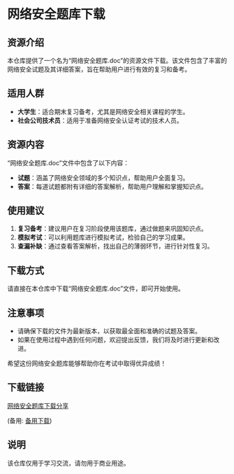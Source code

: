 # 网络安全题库下载

## 资源介绍

本仓库提供了一个名为“网络安全题库.doc”的资源文件下载。该文件包含了丰富的网络安全试题及其详细答案，旨在帮助用户进行有效的复习和备考。

## 适用人群

- **大学生**：适合期末复习备考，尤其是网络安全相关课程的学生。
- **社会公司技术员**：适用于准备网络安全认证考试的技术人员。

## 资源内容

“网络安全题库.doc”文件中包含了以下内容：

- **试题**：涵盖了网络安全领域的多个知识点，帮助用户全面复习。
- **答案**：每道试题都附有详细的答案解析，帮助用户理解和掌握知识点。

## 使用建议

1. **复习备考**：建议用户在复习阶段使用该题库，通过做题来巩固知识点。
2. **模拟考试**：可以利用题库进行模拟考试，检验自己的学习成果。
3. **查漏补缺**：通过查看答案解析，找出自己的薄弱环节，进行针对性复习。

## 下载方式

请直接在本仓库中下载“网络安全题库.doc”文件，即可开始使用。

## 注意事项

- 请确保下载的文件为最新版本，以获取最全面和准确的试题及答案。
- 如果在使用过程中遇到任何问题，欢迎提出反馈，我们将及时进行更新和改进。

希望这份网络安全题库能够帮助你在考试中取得优异成绩！

## 下载链接
[网络安全题库下载分享](https://pan.quark.cn/s/6557b8e3f925) 

(备用: [备用下载](https://pan.baidu.com/s/1O_vuM50NjLjYW7Odsh74vg?pwd=1234))

## 说明

该仓库仅用于学习交流，请勿用于商业用途。
